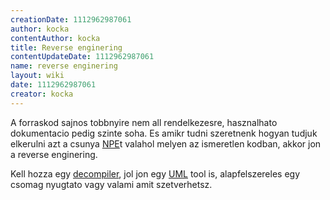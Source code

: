 ```yaml
---
creationDate: 1112962987061 
author: kocka 
contentAuthor: kocka 
title: Reverse enginering 
contentUpdateDate: 1112962987061 
name: reverse enginering 
layout: wiki 
date: 1112962987061 
creator: kocka 
---
```

A forraskod sajnos tobbnyire nem all rendelkezesre, hasznalhato dokumentacio pedig szinte soha. Es amikr tudni szeretnenk hogyan tudjuk elkerulni azt a csunya [NPE](NPE.html)t valahol melyen az ismeretlen kodban, akkor jon a reverse enginering.

Kell hozza egy [decompiler](decompiler.html), jol jon egy [UML](UML.html) tool is, alapfelszereles egy csomag nyugtato vagy valami amit szetverhetsz.

